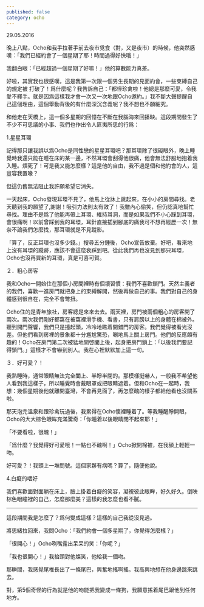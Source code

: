 ```yaml
---
published: false
category: ocho
---
```

29.05.2016

晚上八點，Ocho和我手拉著手前去夜市覓食（對，又是夜市）的時候，他突然感嘆：「我們已經約會了一個星期了耶！時間過得好快哦！」

我翻白眼：「已經超過一個星期了好嘛！」他的算數能力真差。

好啦，其實我也很感嘆，這是我第一次跟一個男生長期的見面約會，一些束縛自己的規定被    打破了！爲什麼呢？我告訴自己：「都怪珍禽啦！他總是那麼可愛，令我愛不釋手。就是因爲這樣我才會一次又一次地跟Ocho邀約。」我不斷大聲提醒自己這個理由，這個舉動背後的有什麼深沉含義呢？我不想也不願細究。

和他走在天橋上，這一個多星期的回憶在不斷在我腦海來回播映。這段期間發生了不少不可思議的小事、我們也作出令人匪夷所思的行爲：

1.星星耳環

記得那只讓我誤以爲Ocho是同性戀的星星耳環吧？那耳環除了很礙眼外，晚上睡覺時我還只能在睡在床的某一邊，不然耳環會刮得他很痛，他會無法舒服地抱着我入睡。煩死了！可是我又能怎麼樣？這是他的自由，我不過是個和他約會的人，這豈容我置喙？

但這仍舊無法阻止我許願希望它消失。

一天起床，Ocho發現耳環不見了，他馬上從牀上跳起來，在小小的房間尋找。老天聽到我的願望了,謝謝！吸引力法則太有效了！我雖內心偷笑，但仍認真地幫忙尋找。理由不是爲了他能再帶上耳環、維持耳洞，而是如果我們不小心踩到耳環，會很痛啊！以前曾踩到我的耳環，耳針直接插到腳底的痛我可不想再經歷一次！無奈不論我們怎麼找，那耳環就是不見蹤影。

「算了，反正耳環也沒多少錢。」搜尋五分鍾後，Ocho宣告放棄。好吧，看來地上沒有耳環的蹤跡，應該不會這麼衰踩到吧。從此我們再也沒見到那只耳環，Ocho也沒再買新的耳環，真是可喜可賀。

２．粗心房客

我和Ocho一開始住在那個小房間裡時有個壞習慣：我們不喜歡鎖門。天然主義者的我們，喜歡一進房門就把身上的束縛解開，然後再做自己的事。我們對自己的身體感到很自在，完全不會彆扭。

Ocho住的是青年旅社，房客總是來來去去。兩天裡，房門被兩個粗心的房客開了兩次。兩次我們剛好都窩在被窩裡滑手機、看書，只有肩膀以上的身體在棉被外。聽到開門聲響，我們只是擡起頭，冷冷地瞧着開錯門的房客。我們覺得被看光沒差。但他們看到房裡的景象都十分尷尬驚恐，唰地馬上關上房門。他們的反應頗有趣的！Ocho在房門第二次被猛地開啓闔上後，起身把房門鎖上：「以後我們要記得鎖門。」這樣才不會嚇到別人。我在心裡默默加上這一句。

３．好可愛？！

我熟睡時，通常眼睛無法完全闔上、半睜半閉的。那模樣挺嚇人，一般我不希望他人看到我這樣子，所以睡覺時會戴眼罩或把眼睛遮着。但和Ocho在一起時，我想：幾個星期後他就離開臺灣，不會再見面了，再怎麼醜的樣子都給他看也沒關系啦。

那天泡完溫泉和跟珍禽玩過後，我累得在Ocho懷裡睡着了。等我睡醒睜開眼，Ocho的大大棕色眼眸充滿驚奇：「你睡着以後眼睛閉不起來耶！」

「不要看啦，很醜！」

「爲什麼？我覺得好可愛哦！一點也不醜啊！」Ocho掀開棉被，在我額上輕輕一吻。

好可愛？！我頭上一堆問號。這個家夥有病嗎？算了，隨便他說。


4.白癡的嗜好

我們喜歡面對面躺在床上，臉上掛着白癡的笑容，凝視彼此眼眸，好久好久。倒映棕色眼瞳裡的自己，怎麼那麼美？這樣的我怎麼也看不膩。

*****

這段期間我是怎麼了？爲何變成這樣？這樣的自己我從沒見過。

將思緒拉回來，我問Ocho：「我們約會一個多星期了，你覺得怎麼樣？」

「很開心！」Ocho咧嘴露出呆呆的笑：「你呢？」

「我也很開心！」我抬頭對他燦笑，他給我一個吻。

那瞬間，我感覺尾椎長出了一條尾巴，興奮地搖啊搖。我高興地想在他身邊跳來跳去。

對，第5個奇怪的行為就是他的吻能把我變成一條狗，我願意搖着尾巴跟他到任何地方。

